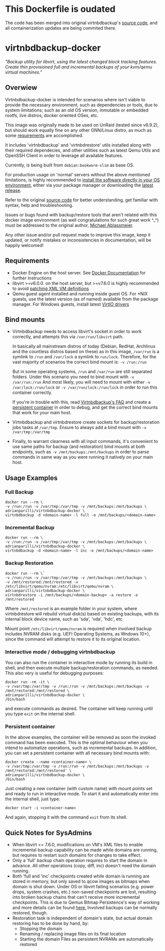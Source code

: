 # This Dockerfile is oudated

The code has been merged into original virtnbdbackup's [source code](https://github.com/abbbi/virtnbdbackup), and all containerization updates are being commited there.

# virtnbdbackup-docker

*"Backup utility for libvirt, using the latest changed block tracking features. Create thin provisioned full and incremental backups of your kvm/qemu virtual machines."*

## Overwiew
Virtnbdbackup-docker is intended for scenarios where isn't viable to provide the necessary environment, such as dependencies or tools, due to system limitations; such as an old OS version, inmutable or embedded rootfs, live distros, docker oriented OSes, etc.

This image was originally made to be used on UnRaid (tested since v6.9.2), but should work equally fine on any other GNN/Linux distro, as much as some [requirements](#requirements) are accomplished.

It includes 'virtnbdbackup' and 'virtnbdrestore' utils installed along with their required dependecies, and other utilities such as latest Qemu Utils and OpenSSH Client in order to leverage all available features.

Currently, is being built from `debian:bookworm-slim` as base OS.

For production usage on 'normal' servers without the above mentioned limitations, is highly recommended to [install the software directly in your OS environment,](https://github.com/abbbi/virtnbdbackup#installation) either via your package manager or downloading the [latest release](https://github.com/abbbi/virtnbdbackup/releases).

Refer to the original [source code](https://github.com/abbbi/virtnbdbackup) for better understanding, get familiar with syntax, help and troubleshooting.

Issues or bugs found with backup/restore tools that aren't related with this docker image environment (as well congratulations for such great work ^_^) must be addressed to the original author, [Michael Ablassmeier](https://github.com/abbbi).

Any other issue and/or pull request made to improve this image, keep it updated, or notify  mistakes or inconsistencies in documentation, will be happily welcomed!

## Requirements
- Docker Engine on the host server. See [Docker Documentation](https://docs.docker.com/get-docker/) for further instructions
- libvirt >=v6.0.0. on the host server, but >=v7.6.0 is highly recommended to avoid [patching XML VM definitions](https://github.com/abbbi/virtnbdbackup#libvirt-versions--760-debian-bullseye-ubuntu-20x)
- Qemu guest agent installed and running inside guest OS. For *NIX guests, use the latest version (as of named) available from the package manager. For Windows guests, install latest [VirtIO drivers](https://fedorapeople.org/groups/virt/virtio-win/direct-downloads/archive-virtio/)

## Bind mounts

- Virtnbdbackup needs to access libvirt's socket in order to work correctly, and attempts this via `/var/run/libvirt` path.

  In basically all mainstream distros of today (Debian, RedHat, Archlinux and the countless distros based on these) as in this image, `/var/run` is a symlink to `/run` and `/var/lock` a symlink to `run/lock`.
  Therefore, for the vast majority of scenarios the correct bind mount is: `-v /run:/run`

  But in some operating systems, `/run` and `/var/run` are still separated folders. Under this scenario you need to bind mount with `-v /var/run:/run`
  And most likely, you will need to mount with either `-v /var/lock:/run/lock` or `-v /var/run/lock:/run/lock` in order to run this container correctly.

  If you're in trouble with this, read [Virtnbdbackup's FAQ](https://github.com/abbbi/virtnbdbackup#faq) and create a [persistent container](#persistent-container) in order to debug, and get the correct bind mounts that work for your main host.

- Virtnbdbackup and virtnbdrestore create sockets for backup/restoration jobs tasks at `/var/tmp`. Ensure to always add a bind mount with `-v /var/tmp:/var/tmp`

- Finally, to warrant clearness with all input commands, it's convenient to use same paths for backup (and restoration) bind mounts at both endpoints, such as `-v /mnt/backups:/mnt/backups` in order to parse commands in same way as you were running it natively on your main host.

## Usage Examples

### Full Backup

```
docker run --rm \
-v /run:/run -v /var/tmp:/var/tmp -v /mnt/backups:/mnt/backups \
adrianparilli/virtnbdbackup-docker \
virtnbdbackup -d <domain-name> -l full -o /mnt/backups/<domain-name>
```
### Incremental Backup

```
docker run --rm \
-v /run:/run -v /var/tmp:/var/tmp -v /mnt/backups:/mnt/backups \
adrianparilli/virtnbdbackup-docker \
virtnbdbackup -d <domain-name> -l inc -o /mnt/backups/<domain-name>
```

### Backup Restoration

```
docker run --rm \`
-v /run:/run -v /var/tmp:/var/tmp -v /mnt/backups:/mnt/backups \
-v /mnt/restored:/mnt/restored -v /etc/libvirt/qemu/nvram:/etc/libvirt/qemu/nvram \
adrianparilli/virtnbdbackup-docker \
virtnbdrestore -i /mnt/backups/<domain-backup> -a restore -o /mnt/restored
```

Where `/mnt/restored` is an example folder in your system, where virtnbdrestore will rebuild virtual disk(s) based on existing backups, with its internal block device name, such as 'sda', 'vda', 'hdc', etc.

Mount point `/etc/libvirt/qemu/nvram` is required when involved backup includes NVRAM disks (e.g. UEFI Operating Systems, as Wndows 10+), since the command will attempt to restore it to its original location.

### Interactive mode / debugging virtnbdbackup

You can also run the container in interactive mode by running its build in shell, and then execute multiple backup/restoration commands, as needed. This also very is useful for debugging purposes:

```
docker run -rm -it \
-v /var/tmp:/var/tmp -v /run:/run -v /mnt/backups:/mnt/backups -v /mnt/restored:/mnt/restored \
adrianparilli/virtnbdbackup-docker \
/bin/bash
```

and execute commands as desired. The container will keep running until you type `exit` on the internal shell.

### Persistent container
In the above examples, the container will be removed as soon the invoked command has been executed. This is the optimal behaviour when you intend to automatize operations,  such as incremental backups. In addition, you can set a persistent container with all necessary bind mounts with:

```
docker create --name <container-name> \
-v /var/tmp:/var/tmp -v /run:/run -v /mnt/backups:/mnt/backups -v /mnt/restored:/mnt/restored' \
adrianparilli/virtnbdbackup-docker \
/bin/bash
```

Just creating a new container (with custom name) with mount points set and ready to run in interactive mode. To start it and automatically enter into the internal shell, just type:

```
docker start -i <container-name>
```

And again, stopping it with the command `exit` from its shell.

## Quick Notes for SysAdmins

- When libvirt <= 7.6.0, modifications on VM's XML files to enable incremental backup capability can be made while domains are running, but requires to restart such domains for changes to take effect.
- Only a 'full' backup chain operation requires to start the domain in advance. All other operations (copy, diff, inc) doesn't need the domain running.
- Both 'full and 'inc' checkpoints created while domain is running are stored in memory, but only saved to qcow images as bitmaps when domain is shut down. Under OS or libvirt failing scenarios (e.g. power drops, system crashes, etc.) non-saved checkpoints are lost, resulting into broken backup chains that can't receive more incremental checkpoints. This is due to Qemus Bitmap Persistence's way of working and more details can be found [here.](https://qemu-project.gitlab.io/qemu/interop/bitmaps.html#id17) Involved backups can be normally restored, though.
- Restoration task is independent of domain's state, but actual domain restoring has to be done by hand, by:
  - Stopping the domain
  - Renaming / replacing image files on its final location
  - Starting the domain
  Files as persistent NVRAMs are automatically restored
